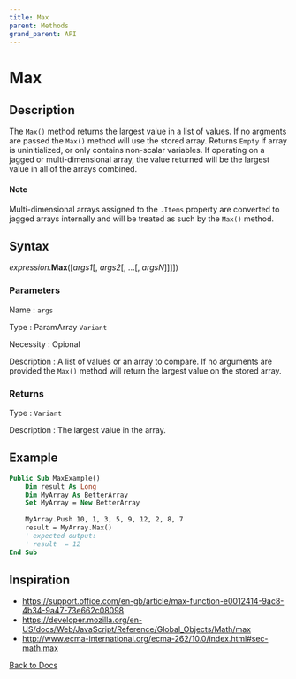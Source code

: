 ```yaml
---
title: Max
parent: Methods
grand_parent: API
---
```


# Max

## Description
The `Max()` method returns the largest value in a list of values.  If no argments are passed the `Max()` method will use the stored array. Returns `Empty` if array is uninitialized, or only contains non-scalar variables. If operating on a jagged or multi-dimensional array, the value returned will be the largest value in all of the arrays combined.
  
#### Note
Multi-dimensional arrays assigned to the `.Items` property are converted to jagged arrays internally and will be treated as such by the `Max()` method.

## Syntax

*expression*.**Max**([*args1*[, *args2*[, ...[, *argsN*]]]])

### Parameters

Name 
: `args`

Type
: ParamArray `Variant`

Necessity
: Opional

Description
: A list of values or an array to compare. If no arguments are provided the `Max()` method will return the largest value on the stored array.

### Returns

Type
: `Variant`

Description
: The largest value in the array.

## Example

```vb
Public Sub MaxExample()
    Dim result As Long
    Dim MyArray As BetterArray
    Set MyArray = New BetterArray
    
    MyArray.Push 10, 1, 3, 5, 9, 12, 2, 8, 7
    result = MyArray.Max()
    ' expected output:
    ' result  = 12
End Sub
```

## Inspiration
* <https://support.office.com/en-gb/article/max-function-e0012414-9ac8-4b34-9a47-73e662c08098>
* <https://developer.mozilla.org/en-US/docs/Web/JavaScript/Reference/Global_Objects/Math/max>
* <http://www.ecma-international.org/ecma-262/10.0/index.html#sec-math.max>


[Back to Docs](https://senipah.github.io/VBA-Better-Array/)